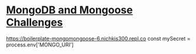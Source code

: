 # [MongoDB and Mongoose Challenges](https://www.freecodecamp.org/learn/apis-and-microservices/mongodb-and-mongoose/)
https://boilerplate-mongomongoose-6.nichkis300.repl.co
const mySecret = process.env['MONGO_URI']
